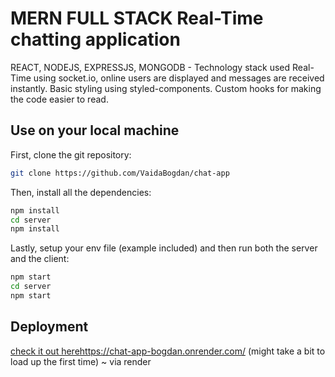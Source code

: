 # MERN FULL STACK Real-Time chatting application

REACT, NODEJS, EXPRESSJS, MONGODB - Technology stack used
Real-Time using socket.io, online users are displayed and messages are received instantly.
Basic styling using styled-components.
Custom hooks for making the code easier to read.

## Use on your local machine

First, clone the git repository:
```bash
git clone https://github.com/VaidaBogdan/chat-app
```

Then, install all the dependencies:
```bash
npm install
cd server
npm install
```

Lastly, setup your env file (example included) and then run both the server and the client:
```bash
npm start
cd server
npm start
```
## Deployment

[check it out here](https://chat-app-bogdan.onrender.com/)https://chat-app-bogdan.onrender.com/
(might take a bit to load up the first time) ~ via render
